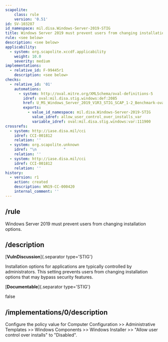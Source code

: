 ```yaml
---
scapolite:
    class: rule
    version: '0.51'
id: SV-103287
id_namespace: mil.disa.Windows-Server-2019-STIG
title: Windows Server 2019 must prevent users from changing installation options.
rule: <see below>
description: <see below>
applicability:
  - system: org.scapolite.xccdf.applicability
    weight: 10.0
    severity: medium
implementations:
  - relative_id: F-99445r1
    description: <see below>
checks:
  - relative_id: '01'
    automations:
      - system: http://oval.mitre.org/XMLSchema/oval-definitions-5
        idref: oval:mil.disa.stig.windows:def:2085
        href: U_MS_Windows_Server_2019_V1R3_STIG_SCAP_1-2_Benchmark-oval.xml
        exports:
          - value_id_namespace: mil.disa.Windows-Server-2019-STIG
            value_idref: allow_user_control_over_installs_var
            variable_idref: oval:mil.disa.stig.windows:var:111900
crossrefs:
  - system: http://iase.disa.mil/cci
    idref: CCI-001812
    relation: ''
  - system: org.scapolite.unknown
    idref: "\n            "
    relation: ''
  - system: http://iase.disa.mil/cci
    idref: CCI-001812
    relation: ''
history:
  - version: r1
    action: created
    description: WN19-CC-000420
    internal_comment: ''
---
```



## /rule

Windows Server 2019 must prevent users from changing installation options.

## /description

[**VulnDiscussion**]{.separator type='STIG'}

Installation options for applications are typically controlled by administrators. This setting prevents users from changing installation options that may bypass security features.

[**Documentable**]{.separator type='STIG'}

false

## /implementations/0/description

Configure the policy value for Computer Configuration >> Administrative Templates >> Windows Components >> Windows Installer >> "Allow user control over installs" to "Disabled".
